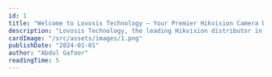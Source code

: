 ```yaml
---
id: 1
title: "Welcome to Lovosis Technology – Your Premier Hikvision Camera Distributor in Dubai!"
description: "Lovosis Technology, the leading Hikvision distributor in Dubai, provides advanced security solutions. From HD CCTV to surveillance systems, we ensure safety for homes, businesses, and institutions with expert support and top-quality products."
cardImage: "/src/assets/images/1.png"
publishDate: "2024-01-01"
author: "Abdul Gafoor"
readingTime: 5
---
```

